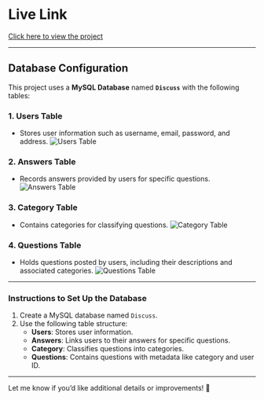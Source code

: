 
# Live Link
[Click here to view the project](http://goutamhzb1.42web.io/)

---

## Database Configuration
This project uses a **MySQL Database** named **`Discuss`** with the following tables:

### 1. **Users Table**
- Stores user information such as username, email, password, and address.
![Users Table](https://github.com/user-attachments/assets/48f557d2-b833-43d1-88f1-4f2eac55383e)

### 2. **Answers Table**
- Records answers provided by users for specific questions.
![Answers Table](https://github.com/user-attachments/assets/75caf44d-308a-4e94-9d42-5fc8880ba2b9)

### 3. **Category Table**
- Contains categories for classifying questions.
![Category Table](https://github.com/user-attachments/assets/d087d128-6209-42c1-a733-2f8345d9d1b6)

### 4. **Questions Table**
- Holds questions posted by users, including their descriptions and associated categories.
![Questions Table](https://github.com/user-attachments/assets/27f6001d-7035-4efb-b212-3c1a1fbd922d)

---

### Instructions to Set Up the Database
1. Create a MySQL database named `Discuss`.
2. Use the following table structure:
   - **Users**: Stores user information.
   - **Answers**: Links users to their answers for specific questions.
   - **Category**: Classifies questions into categories.
   - **Questions**: Contains questions with metadata like category and user ID.

---

Let me know if you’d like additional details or improvements! 🎉
